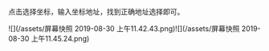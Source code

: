 点击选择坐标，输入坐标地址，找到正确地址选择即可。

![](/assets/屏幕快照 2019-08-30 上午11.42.43.png)![](/assets/屏幕快照 2019-08-30 上午11.45.24.png)

